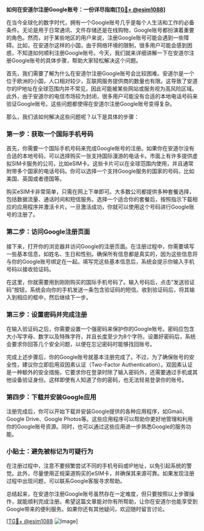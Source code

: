 **如何在安道尔注册Google账号：一份详尽指南[[TG💪+ @esim1088](https://t.me/s/esim1088)]**

在当今全球化的数字时代，拥有一个Google账号几乎是每个人生活和工作的必备条件。无论是用于日常通讯、文件存储还是在线购物，Google账号都扮演着重要的角色。然而，对于某些地区的用户来说，注册Google账号可能会遇到一些障碍。比如，在安道尔这样的小国，由于网络环境的限制，很多用户可能会感到困惑，不知道如何顺利注册Google账号。今天，我们就来详细讲解一下在安道尔注册Google账号的具体步骤，帮助大家轻松解决这个问题。

首先，我们需要了解为什么在安道尔注册Google账号会比较困难。安道尔是一个位于欧洲的小国，人口相对较少，互联网服务提供商的数量也有限。这导致了安道尔的IP地址在全球范围内并不常见，因此可能被某些网站或服务视为高风险区域。此外，由于安道尔的电信市场较为封闭，很多用户可能没有合适的本地电话号码来验证Google账号。这些问题都使得在安道尔注册Google账号变得复杂。

那么，我们该如何解决这些问题呢？以下是具体的步骤：

### 第一步：获取一个国际手机号码

首先，你需要一个国际手机号码来完成Google账号的注册。如果你在安道尔没有合适的本地号码，可以选择购买一张支持国际漫游的电话卡。市面上有许多提供虚拟SIM卡服务的公司，比如eSIM卡。这些卡片可以在全球范围内使用，并且通常附带多个国家的电话号码。你可以选择一个支持Google服务的国家的号码，比如美国、英国或者德国等。

购买eSIM卡非常简单，只需在网上下单即可。大多数公司都提供多种套餐选择，包括数据流量、通话时间和短信服务。选择一个适合你的套餐后，按照指示下载相应的应用程序并激活卡片。一旦激活成功，你就可以使用这个号码进行Google账号的注册了。

### 第二步：访问Google注册页面

接下来，打开你的浏览器并访问Google的注册页面。在注册过程中，你需要填写一些基本信息，如姓名、生日和性别。确保所有信息都是真实的，因为这些信息将与你的Google账号绑定在一起。填写完这些基本信息后，系统会提示你输入手机号码以接收验证码。

在这里，你就需要用到刚刚购买的国际手机号码了。输入号码后，点击“发送验证码”按钮，系统会向你的手机发送一条包含验证码的短信。收到验证码后，将其输入到相应的框中，然后继续下一步。

### 第三步：设置密码并完成注册

在输入验证码之后，你需要设置一个强密码来保护你的Google账号。密码应包含大小写字母、数字以及特殊字符，并且长度至少为8个字符。设置好密码后，系统会要求你回答几个安全问题，以便在忘记密码时能够找回账号。

完成上述步骤后，你的Google账号就基本注册完成了。不过，为了确保账号的安全性，建议你立即启用双因素认证（Two-Factor Authentication）。双因素认证是一种额外的安全措施，它要求你在登录时除了输入密码外，还需要通过手机或其他设备验证身份。这样即使有人知道了你的密码，也无法轻易登录你的账号。

### 第四步：下载并安装Google应用

注册完成后，你可以开始下载并安装Google提供的各种应用程序，如Gmail、Google Drive、Google Photos等。这些应用程序可以帮助你更好地管理和利用你的Google账号资源。同时，也可以通过这些应用进一步熟悉Google的服务功能。

### 小贴士：避免被标记为可疑行为

在注册过程中，注意不要频繁尝试不同的手机号码或IP地址，以免引起系统的警觉。此外，尽量使用正规渠道购买的eSIM卡，并确保其来源可靠。如果发现注册过程中出现问题，可以联系Google客服寻求帮助。

总结起来，在安道尔注册Google账号虽然存在一定难度，但只要按照以上步骤操作，就能顺利完成注册。希望这篇文章能对你有所帮助，让你在安道尔也能享受到Google带来的便利服务。如果你还有其他疑问，欢迎随时留言讨论。

[[TG💪+ @esim1088](https://t.me/s/esim1088) ![Image](https://i.postimg.cc/4NQfJmqS/Snipaste-2025-05-13-00-14-12.png)]